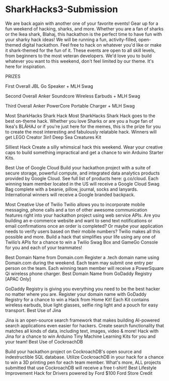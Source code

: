 # SharkHacks3-Submission

We are back again with another one of your favorite events! Gear up for a fun weekend of hacking, sharks, and more. Whether you are a fan of sharks or the Ikea shark, Blahaj, this hackathon is the perfect time to have fun with your sharky hack ideas!
We will be running a fun, activity-filled, open-themed digital hackathon. Feel free to hack on whatever you'd like or make it shark-themed for the fun of it. These events are open to all skill levels, from beginners to the most veteran developers.
We'd love you to build whatever you want to this weekend, don't feel limited by our theme. It's here for inspiration.

PRIZES

First Overall
JBL Go Speaker + MLH Swag
 
 Second Overall
Anker Soundcore Wireless Earbuds + MLH Swag

Third Overall
Anker PowerCore Portable Charger + MLH Swag
 
 Most SharkHacks Shark Hack
Most SharkHacks Shark Hack goes to the best on-theme hack. Whether you love Sharks or are you a huge fan of Ikea's BLÅHAJ or if you're just here for the memes, this is the prize for you to create the most interesting and fabulously relatable hack.
Winners will get LEGO Creator 3in1 Deep Sea Creatures Kit
 
 Silliest Hack
Create a silly whimsical hack this weekend. Wear your creative caps to build something impractical and get a chance to win Arduino Starter Kits.

Best Use of Google Cloud
Build your hackathon project with a suite of secure storage, powerful compute, and integrated data analytics products provided by Google Cloud. See full list of products here: g.co/cloud. Each winning team member located in the US will receive a Google Cloud Swag Bag complete with a beanie, pillow, journal, socks and lanyards. International winners will receive a Google branded backpack.
 
 Most Creative Use of Twilio
Twilio allows you to incorporate mobile messaging, phone calls and a ton of other awesome communication features right into your hackathon project using web service APIs. Are you building an e-commerce website and want to send text notifications or email confirmations once an order is completed? Or maybe your application needs to verify users based on their mobile numbers? Twilio makes all this possible and more. Build a hack that simplifies your life using any one of Twilio’s APIs for a chance to win a Twilio Swag Box and GameGo Console for you and each of your teammates!

Best Domain Name from Domain.com
Register a .tech domain name using Domain.com during the weekend. Each team may submit one entry per person on the team. Each winning team member will receive a PowerSquare Qi wireless phone charger.
 Best Domain Name from GoDaddy Registry [APAC Only]

GoDaddy Registry is giving you everything you need to be the best hacker no matter where you are. Register your domain name with GoDaddy Registry for a chance to win a Hack from Home Kit! Each Kit contains wireless earbuds, blue light glasses, selfie ring light and a pouch for easy transport.
 Best Use of Jina

Jina is an open-source search framework that makes building AI-powered search applications even easier for hackers. Create search functionality that matches all kinds of data, including text, images, video & more! Hack with Jina for a chance to win Arduino Tiny Machine Learning Kits for you and your team!
 Best Use of CockroachDB

Build your hackathon project on CockroachDB's open source and indestructible SQL database. Utilize CockroachDB in your hack for a chance to win a 3D printing pen for each team member. What's more, ALL projects submitted that use CockroachDB will receive a free t-shirt!
 Best Lifestyle Improvement Hack for Drivers powered by Ford
$100 Ford Store Credit
